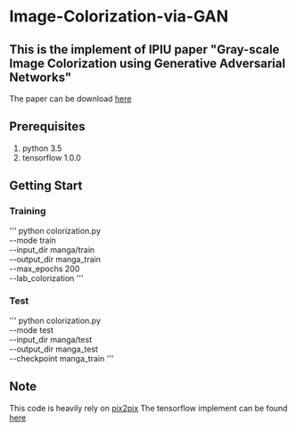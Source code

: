   # Image-Colorization-via-GAN
## This is the implement of IPIU paper "Gray-scale Image Colorization using Generative Adversarial Networks"
The paper can be download [here](https://www.eiric.or.kr/community/post2_cseric.php?m=view&gubun=201802&num=13852&pg=24&seGubun=6&seGubun1=&SnxGubun=%C6%F7%BD%BA%C5%CD&searchBy=&searchWord=)

## Prerequisites
1. python 3.5
2. tensorflow 1.0.0

## Getting Start

### Training
'''
python colorization.py \
  --mode train \
  --input_dir manga/train \
  --output_dir manga_train \
  --max_epochs 200 \
  --lab_colorization
'''

### Test
'''
python colorization.py \
  --mode test \
  --input_dir manga/test \
  --output_dir manga_test \
  --checkpoint manga_train
'''

## Note
This code is heavily rely on [pix2pix](https://arxiv.org/pdf/1611.07004v1.pdf)
The tensorflow implement can be found [here](https://phillipi.github.io/pix2pix/)
